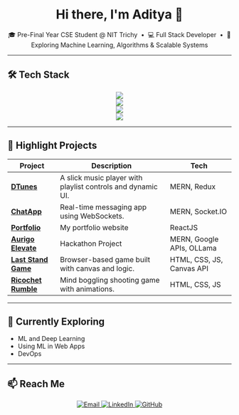 <h1 align="center">Hi there, I'm Aditya 👋</h1>

<p align="center">
  🎓 Pre-Final Year CSE Student @ NIT Trichy &nbsp;•&nbsp;
  💻 Full Stack Developer &nbsp;•&nbsp;
  🤖 Exploring Machine Learning, Algorithms & Scalable Systems
</p>

---

## 🛠️ Tech Stack

<p align="center">
  <img src="https://skillicons.dev/icons?i=vscode" /> <br>
  <img src="https://skillicons.dev/icons?i=c,cpp" /> <br>
  <img src="https://skillicons.dev/icons?i=mongodb,express,react,nodejs,html,css,js" /> <br>
  <img src="https://skillicons.dev/icons?i=github,git,postman" /> <br>
</p>

---

## 🚀 Highlight Projects

<div align="center">

| Project | Description | Tech |
|--------|-------------|------|
| [**DTunes**](https://github.com/Adityaaa1505/DTunes-Delta-Task3) | A slick music player with playlist controls and dynamic UI. | MERN, Redux |
| [**ChatApp**](https://github.com/Adityaaa1505/ChatApp-Spider-Task1) | Real-time messaging app using WebSockets. | MERN, Socket.IO |
| [**Portfolio**](https://github.com/Adityaaa1505/portfolio) | My portfolio website | ReactJS |
| [**Aurigo Elevate**](https://github.com/Adityaaa1505/Aurigo-Elevate) | Hackathon Project | MERN, Google APIs, OLLama |
| [**Last Stand Game**](https://github.com/Adityaaa1505/LastStand-Delta-Task2) | Browser-based game built with canvas and logic. | HTML, CSS, JS, Canvas API |
| [**Ricochet Rumble**](https://github.com/Adityaaa1505/RicochetRumble-Delta-Task1) | Mind boggling shooting game with animations. | HTML, CSS, JS |

</div>

---

## 🔭 Currently Exploring
- ML and Deep Learning
- Using ML in Web Apps
- DevOps

---

## 📫 Reach Me

<p align="center">
  <a href="mailto:aditya.agarawal1505@gmail.com">
    <img src="https://img.shields.io/badge/Email-%23D14836.svg?style=flat&logo=gmail&logoColor=white" alt="Email" />
  </a>
  <a href="https://linkedin.com/in/adityaaa1505">
    <img src="https://img.shields.io/badge/LinkedIn-%230077B5.svg?style=flat&logo=linkedin&logoColor=white" alt="LinkedIn" />
  </a>
  <a href="https://github.com/Adityaaa1505">
    <img src="https://img.shields.io/badge/GitHub-%23121011.svg?style=flat&logo=github&logoColor=white" alt="GitHub" />
  </a>
</p>
